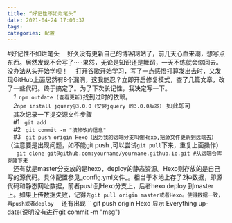 ```yaml
---
title: “好记性不如烂笔头”
date: 2021-04-24 17:00:37
tags: 
categories: 配置
---
```

#好记性不如烂笔头
&emsp;好久没有更新自己的博客网站了，前几天心血来潮，想写点东西。居然发现不会写了·····果然，无论是知识还是舞蹈，一天不练就会缩回去。没办法从头开始学呗！
&emsp;打开谷歌开始学习，写了一点感悟打算发出去时，又发现GitHub上面居然有8个漏洞，这我能忍？立即开启修复模式，查了几篇文章，改了一些代码。终于搞定了。为了下次长记性，我决定写一下。  
&emsp;*1*``` npm outdate (查看更新)```找到过时的依赖。  
&emsp;*2*``` npm install jquery@3.0.0（安装jquery 的3.0.0版本） ```
如此即可  
&emsp;其次记录一下提交源文件步骤  
&emsp;#1 ``` git add .```  
&emsp;#2 ``` git commit -m "填修改的信息"```  
&emsp;#3 ``` git push origin Hexo（因为我的远端分支叫做Hexo,把源文件更新到远端去）```（注意要是出现问题，如不能git push ,可以尝试```git pull```下来，重复上面操作）  
&emsp;``` git clone git@github.com:yourname/yourname.github.io.git #从远端仓库克隆下来```  
&emsp;还有就是master分支放的是hexo，deploy的静态资源。Hexo则存放的是自己写的源代码。具体配置参见_config.yml文件_。相当于本地上存了2种数据，即源代码和静态网址数据，前者push到Hexo分支上，后者hexo deploy 到master上。如果上传数据失败，记得``` 先git pull origin master或者Hexo。使得数据一致，再push或者deploy ```
&emsp;还有出现``` git push origin Hexo 显示 Everything up-date(说明没有进行git commit -m "msg")``


